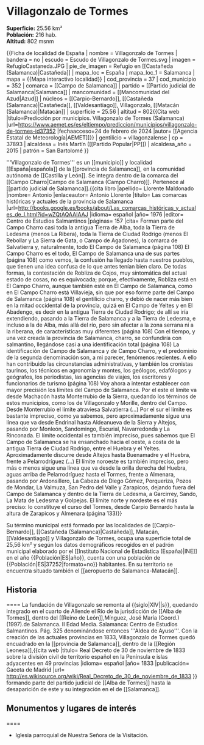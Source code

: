 # Villagonzalo de Tormes

**Superficie:** 25.56 km²  
**Población:** 216 hab.  
**Altitud:** 802 msnm  

{{Ficha de localidad de España
| nombre = Villagonzalo de Tormes
| bandera = no
| escudo = Escudo de Villagonzalo de Tormes.svg
| imagen = RefugioCastaneda.JPG
| pie_de_imagen = Refugio en [[Castañeda (Salamanca)|Castañeda]]
| mapa_loc = España
| mapa_loc_1 = Salamanca
| mapa  = {{Mapa interactivo localidad}}
| cod_provincia = 37
| cod_municipio = 352
| comarca = [[Campo de Salamanca]]
| partido = [[Partido judicial de Salamanca|Salamanca]]
| mancomunidad  = [[Mancomunidad del Azud|Azud]]
| núcleos = [[Carpio-Bernardo]], [[Castañeda (Salamanca)|Castañeda]], [[Valdesantiago]], Villagonzalo, [[Matacán (Salamanca)|Matacán]]
| superficie = 25.56
| altitud = 802<ref>{{Cita web |título=Predicción por municipios. Villagonzalo de Tormes (Salamanca) |url=https://www.aemet.es/es/eltiempo/prediccion/municipios/villagonzalo-de-tormes-id37352 |fechaacceso=24 de febrero de 2024 |autor= [[Agencia Estatal de Meteorología|AEMET]]}}</ref>
| gentilicio = villagonzalense
| cp = 37893
| alcaldesa = Inés Martín ([[Partido Popular|PP]])
| alcaldesa_año = 2015
| patrón = San Bartolomé
}}

'''Villagonzalo de Tormes''' es un [[municipio]] y localidad [[España|española]] de la [[provincia de Salamanca]], en la comunidad autónoma de [[Castilla y León]]. Se integra dentro de la comarca del [[Campo Charro|Campo de Salamanca (Campo Charro)]]. Pertenece al [[partido judicial de Salamanca]].<ref name=ref_duplicada_1>{{cita libro |apellido= Llorente Maldonado |nombre= Antonio |enlaceautor= Antonio Llorente |título= Las comarcas históricas y actuales de la provincia de Salamanca |url=http://books.google.es/books/about/Las_comarcas_históricas_y_actuales_de_l.html?id=wZQtAQAAIAAJ |idioma= español |año= 1976 |editor= Centro de Estudios Salmantinos |páginas= 157 |cita= Forman parte del Campo Charro casi toda la antigua Tierra de Alba, toda la Tierra de Ledesma (menos La Ribera), toda la Tierra de Ciudad Rodrigo (menos El Rebollar y La Sierra de Gata, o Campo de Agadones), la comarca de Salvatierra y, naturalmente, todo El Campo de Salamanca (página 108) El Campo Charro es el todo, El Campo de Salamanca una de sus partes (página 108) como vemos, la confusión ha llegado hasta nuestros pueblos, que tienen una idea confusa de lo que antes tenían bien claro. De todas formas, la contestación de Robliza de Cojos, muy sintomática del actual estado de cosas, no es equivocada; porque, efectivamente, Robliza está en El Campo Charro, aunque también esté en El Campo de Salamanca, como en El Campo Charro está Villavieja, sin que por eso forme parte del Campo de Salamanca (página 108) el gentilicio charro, y debió de nacer más bien en la mitad occidental de la provincia, quizá en El Campo de Yeltes y en El Abadengo, es decir en la antigua Tierra de Ciudad Rodrigo; de allí se iría extendiendo, pasando a la Tierra de Salamanca y a la Tierra de Ledesma, e incluso a la de Alba, más allá del río, pero sin afectar a la zona serrana ni a la riberana, de características muy diferentes (página 108) Con el tiempo, y una vez creada la provincia de Salamanca, charro, se confundiría con salmantino, llegándose casi a una identificación total (página 108) La identificación de Campo de Salamanca y de Campo Charro, y el predominio de la segunda denominación son, a mi parecer, fenómenos recientes. A ello han contribuido las circunstancias administrativas, y también los cronistas taurinos, los técnicos en agronomía y montes, los geólogos, edafólogos y geógrafos, los periodistas, las agencias de viajes, los escritores y funcionarios de turismo (página 108) Voy ahora a intentar establecer con mayor precisión los límites del Campo de Salamanca. Por el este el límite va desde Machacón hasta Monterrubio de la Sierra, quedando los términos de estos municipios, como los de Villagonzalo y Morille, dentro del Campo. Desde Monterrubio el límite atraviesa Salvatierra (…) Por el sur el límite es bastante impreciso, como ya sabemos, pero aproximadamente sigue una línea que va desde Endrinal hasta Aldeanueva de la Sierra y Altejos, pasando por Monleón, Sandomingo, Escurial, Navarredonda y La Rinconada. El límite occidental es también impreciso, pues sabemos que El Campo de Salamanca se ha ensanchado hacia el oeste, a costa de la antigua Tierra de Ciudad Rodrigo, entre el Huebra y el Yeltes. Aproximadamente discurre desde Altejos hasta Buenamadre y el Huebra, frente a Pelarrodríguez (...) El límite noroeste es también impreciso, pero más o menos sigue una línea que va desde la orilla derecha del Huebra, aguas arriba de Pelarrodríguez hasta el Tormes, frente a Almenara, pasando por Ardonsillero, La Cabeza de Diego Gómez, Porqueriza, Pozos de Mondar, La Valmuza, San Pedro del Valle y Zarapicos, dejando fuera del Campo de Salamanca y dentro de la Tierra de Ledesma, a Garcirrey, Sando, La Mata de Ledesma y Golpejas. El límite norte y nordeste es el más preciso: lo constituye el curso del Tormes, desde Carpio Bernardo hasta la altura de Zarapicos y Almenara (página 133)}}</ref>

Su término municipal está formado por las localidades de [[Carpio-Bernardo]], [[Castañeda (Salamanca)|Castañeda]], Matacán, [[Valdesantiago]] y Villagonzalo de Tormes, ocupa una superficie total de 25,56&nbsp;km² y según los datos demográficos recogidos en el padrón municipal elaborado por el [[Instituto Nacional de Estadística (España)|INE]] en el año {{Población|ES|año}}, cuenta con una población de {{Población|ES|37252|formato=no}} habitantes. En su territorio se encuentra situado también el [[aeropuerto de Salamanca-Matacán]].

## Historia

====
La fundación de Villagonzalo se remonta al {{siglo|XIV||s}}, quedando integrado en el cuarto de Allende el Río de la jurisdicción de [[Alba de Tormes]], dentro del [[Reino de León]],<ref>Mínguez, José María (Coord.) (1997).de Salamanca. II Edad Media. Salamanca: Centro de Estudios Salmantinos. Pág. 325</ref> denominándose entonces '''Aldea de Ayuso'''. Con la creación de las actuales provincias en 1833, Villagonzalo de Tormes quedó encuadrado en la [[provincia de Salamanca]], dentro de la [[Región Leonesa]],<ref>{{cita web |título= Real Decreto de 30 de noviembre de 1833 sobre la división civil de territorio español en la Península e islas adyacentes en 49 provincias |idioma= español |año= 1833 |publicación= Gaceta de Madrid |url= http://es.wikisource.org/wiki/Real_Decreto_de_30_de_noviembre_de_1833 }}</ref> formando parte del partido judicial de [[Alba de Tormes]] hasta la desaparición de este y su integración en el de [[Salamanca]].

## Monumentos y lugares de interés

====
* Iglesia parroquial de Nuestra Señora de la Visitación.